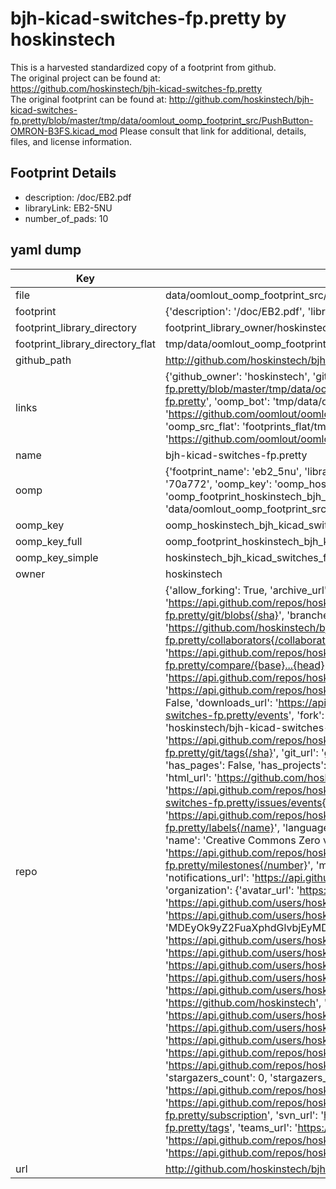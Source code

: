 # bjh-kicad-switches-fp.pretty by hoskinstech  
This is a harvested standardized copy of a footprint from github.  
The original project can be found at:  
https://github.com/hoskinstech/bjh-kicad-switches-fp.pretty  
The original footprint can be found at:
http://github.com/hoskinstech/bjh-kicad-switches-fp.pretty/blob/master/tmp/data/oomlout_oomp_footprint_src/PushButton-OMRON-B3FS.kicad_mod
Please consult that link for additional, details, files, and license information.  
## Footprint Details
* description: /doc/EB2.pdf  
* libraryLink: EB2-5NU  
* number_of_pads: 10  
## yaml dump  
| Key | Value |  
| --- | --- |  
| file | data/oomlout_oomp_footprint_src/bjh-kicad-switches-fp.pretty/EB2-5NU.kicad_mod |  
| footprint | {'description': '/doc/EB2.pdf', 'libraryLink': 'EB2-5NU', 'number_of_pads': 10} |  
| footprint_library_directory | footprint_library_owner/hoskinstech_bjh-kicad-switches-fp.pretty |  
| footprint_library_directory_flat | tmp/data/oomlout_oomp_footprint_src/footprints_flat/hoskinstech_bjh_kicad_switches_fp_eb2_5nu/working |  
| github_path | http://github.com/hoskinstech/bjh-kicad-switches-fp.pretty/blob/master/tmp/data/oomlout_oomp_footprint_src/EB2-5NU.kicad_mod |  
| links | {'github_owner': 'hoskinstech', 'github_repo_name': 'bjh-kicad-switches-fp.pretty', 'github_src': 'http://github.com/hoskinstech/bjh-kicad-switches-fp.pretty/blob/master/tmp/data/oomlout_oomp_footprint_src/PushButton-OMRON-B3FS.kicad_mod', 'github_src_repo': 'https://github.com/hoskinstech/bjh-kicad-switches-fp.pretty', 'oomp_bot': 'tmp/data/oomlout_oomp_footprint_src/footprints/hoskinstech_bjh_kicad_switches_fp_eb2_5nu/working', 'oomp_bot_github': 'https://github.com/oomlout/oomlout_oomp_footprint_bot/tree/main/tmp/data/oomlout_oomp_footprint_src/footprints/hoskinstech_bjh_kicad_switches_fp_eb2_5nu/working', 'oomp_src_flat': 'footprints_flat/tmp/data/oomlout_oomp_footprint_src/footprints_flat/hoskinstech_bjh_kicad_switches_fp_eb2_5nu/working', 'oomp_src_flat_github': 'https://github.com/oomlout/oomlout_oomp_footprint_src/tree/main/tmp/data/oomlout_oomp_footprint_src/footprints_flat/hoskinstech_bjh_kicad_switches_fp_eb2_5nu/working'} |  
| name | bjh-kicad-switches-fp.pretty |  
| oomp | {'footprint_name': 'eb2_5nu', 'library_name': 'bjh_kicad_switches_fp', 'md5': '70a772e68424de70894ce7317a30588c', 'md5_10': '70a772e684', 'md5_5': '70a77', 'md5_6': '70a772', 'oomp_key': 'oomp_hoskinstech_bjh_kicad_switches_fp_eb2_5nu', 'oomp_key_extra': 'oomp_footprint_hoskinstech_bjh_kicad_switches_fp_eb2_5nu', 'oomp_key_full': 'oomp_footprint_hoskinstech_bjh_kicad_switches_fp_eb2_5nu_70a772', 'oomp_key_simple': 'hoskinstech_bjh_kicad_switches_fp_eb2_5nu', 'original_filename': 'data/oomlout_oomp_footprint_src/bjh-kicad-switches-fp.pretty/EB2-5NU.kicad_mod', 'owner_name': 'hoskinstech'} |  
| oomp_key | oomp_hoskinstech_bjh_kicad_switches_fp_eb2_5nu |  
| oomp_key_full | oomp_footprint_hoskinstech_bjh_kicad_switches_fp_eb2_5nu |  
| oomp_key_simple | hoskinstech_bjh_kicad_switches_fp_eb2_5nu |  
| owner | hoskinstech |  
| repo | {'allow_forking': True, 'archive_url': 'https://api.github.com/repos/hoskinstech/bjh-kicad-switches-fp.pretty/{archive_format}{/ref}', 'archived': False, 'assignees_url': 'https://api.github.com/repos/hoskinstech/bjh-kicad-switches-fp.pretty/assignees{/user}', 'blobs_url': 'https://api.github.com/repos/hoskinstech/bjh-kicad-switches-fp.pretty/git/blobs{/sha}', 'branches_url': 'https://api.github.com/repos/hoskinstech/bjh-kicad-switches-fp.pretty/branches{/branch}', 'clone_url': 'https://github.com/hoskinstech/bjh-kicad-switches-fp.pretty.git', 'collaborators_url': 'https://api.github.com/repos/hoskinstech/bjh-kicad-switches-fp.pretty/collaborators{/collaborator}', 'comments_url': 'https://api.github.com/repos/hoskinstech/bjh-kicad-switches-fp.pretty/comments{/number}', 'commits_url': 'https://api.github.com/repos/hoskinstech/bjh-kicad-switches-fp.pretty/commits{/sha}', 'compare_url': 'https://api.github.com/repos/hoskinstech/bjh-kicad-switches-fp.pretty/compare/{base}...{head}', 'contents_url': 'https://api.github.com/repos/hoskinstech/bjh-kicad-switches-fp.pretty/contents/{+path}', 'contributors_url': 'https://api.github.com/repos/hoskinstech/bjh-kicad-switches-fp.pretty/contributors', 'created_at': '2015-05-23T19:09:09Z', 'default_branch': 'master', 'deployments_url': 'https://api.github.com/repos/hoskinstech/bjh-kicad-switches-fp.pretty/deployments', 'description': 'KiCAD switch and push button footprints by BJH (bh4017).', 'disabled': False, 'downloads_url': 'https://api.github.com/repos/hoskinstech/bjh-kicad-switches-fp.pretty/downloads', 'events_url': 'https://api.github.com/repos/hoskinstech/bjh-kicad-switches-fp.pretty/events', 'fork': False, 'forks': 0, 'forks_count': 0, 'forks_url': 'https://api.github.com/repos/hoskinstech/bjh-kicad-switches-fp.pretty/forks', 'full_name': 'hoskinstech/bjh-kicad-switches-fp.pretty', 'git_commits_url': 'https://api.github.com/repos/hoskinstech/bjh-kicad-switches-fp.pretty/git/commits{/sha}', 'git_refs_url': 'https://api.github.com/repos/hoskinstech/bjh-kicad-switches-fp.pretty/git/refs{/sha}', 'git_tags_url': 'https://api.github.com/repos/hoskinstech/bjh-kicad-switches-fp.pretty/git/tags{/sha}', 'git_url': 'git://github.com/hoskinstech/bjh-kicad-switches-fp.pretty.git', 'has_discussions': False, 'has_downloads': True, 'has_issues': True, 'has_pages': False, 'has_projects': True, 'has_wiki': True, 'homepage': None, 'hooks_url': 'https://api.github.com/repos/hoskinstech/bjh-kicad-switches-fp.pretty/hooks', 'html_url': 'https://github.com/hoskinstech/bjh-kicad-switches-fp.pretty', 'id': 36138232, 'is_template': False, 'issue_comment_url': 'https://api.github.com/repos/hoskinstech/bjh-kicad-switches-fp.pretty/issues/comments{/number}', 'issue_events_url': 'https://api.github.com/repos/hoskinstech/bjh-kicad-switches-fp.pretty/issues/events{/number}', 'issues_url': 'https://api.github.com/repos/hoskinstech/bjh-kicad-switches-fp.pretty/issues{/number}', 'keys_url': 'https://api.github.com/repos/hoskinstech/bjh-kicad-switches-fp.pretty/keys{/key_id}', 'labels_url': 'https://api.github.com/repos/hoskinstech/bjh-kicad-switches-fp.pretty/labels{/name}', 'language': None, 'languages_url': 'https://api.github.com/repos/hoskinstech/bjh-kicad-switches-fp.pretty/languages', 'license': {'key': 'cc0-1.0', 'name': 'Creative Commons Zero v1.0 Universal', 'node_id': 'MDc6TGljZW5zZTY=', 'spdx_id': 'CC0-1.0', 'url': 'https://api.github.com/licenses/cc0-1.0'}, 'merges_url': 'https://api.github.com/repos/hoskinstech/bjh-kicad-switches-fp.pretty/merges', 'milestones_url': 'https://api.github.com/repos/hoskinstech/bjh-kicad-switches-fp.pretty/milestones{/number}', 'mirror_url': None, 'name': 'bjh-kicad-switches-fp.pretty', 'network_count': 0, 'node_id': 'MDEwOlJlcG9zaXRvcnkzNjEzODIzMg==', 'notifications_url': 'https://api.github.com/repos/hoskinstech/bjh-kicad-switches-fp.pretty/notifications{?since,all,participating}', 'open_issues': 0, 'open_issues_count': 0, 'organization': {'avatar_url': 'https://avatars.githubusercontent.com/u/12068223?v=4', 'events_url': 'https://api.github.com/users/hoskinstech/events{/privacy}', 'followers_url': 'https://api.github.com/users/hoskinstech/followers', 'following_url': 'https://api.github.com/users/hoskinstech/following{/other_user}', 'gists_url': 'https://api.github.com/users/hoskinstech/gists{/gist_id}', 'gravatar_id': '', 'html_url': 'https://github.com/hoskinstech', 'id': 12068223, 'login': 'hoskinstech', 'node_id': 'MDEyOk9yZ2FuaXphdGlvbjEyMDY4MjIz', 'organizations_url': 'https://api.github.com/users/hoskinstech/orgs', 'received_events_url': 'https://api.github.com/users/hoskinstech/received_events', 'repos_url': 'https://api.github.com/users/hoskinstech/repos', 'site_admin': False, 'starred_url': 'https://api.github.com/users/hoskinstech/starred{/owner}{/repo}', 'subscriptions_url': 'https://api.github.com/users/hoskinstech/subscriptions', 'type': 'Organization', 'url': 'https://api.github.com/users/hoskinstech'}, 'owner': {'avatar_url': 'https://avatars.githubusercontent.com/u/12068223?v=4', 'events_url': 'https://api.github.com/users/hoskinstech/events{/privacy}', 'followers_url': 'https://api.github.com/users/hoskinstech/followers', 'following_url': 'https://api.github.com/users/hoskinstech/following{/other_user}', 'gists_url': 'https://api.github.com/users/hoskinstech/gists{/gist_id}', 'gravatar_id': '', 'html_url': 'https://github.com/hoskinstech', 'id': 12068223, 'login': 'hoskinstech', 'node_id': 'MDEyOk9yZ2FuaXphdGlvbjEyMDY4MjIz', 'organizations_url': 'https://api.github.com/users/hoskinstech/orgs', 'received_events_url': 'https://api.github.com/users/hoskinstech/received_events', 'repos_url': 'https://api.github.com/users/hoskinstech/repos', 'site_admin': False, 'starred_url': 'https://api.github.com/users/hoskinstech/starred{/owner}{/repo}', 'subscriptions_url': 'https://api.github.com/users/hoskinstech/subscriptions', 'type': 'Organization', 'url': 'https://api.github.com/users/hoskinstech'}, 'private': False, 'pulls_url': 'https://api.github.com/repos/hoskinstech/bjh-kicad-switches-fp.pretty/pulls{/number}', 'pushed_at': '2015-07-27T21:06:10Z', 'releases_url': 'https://api.github.com/repos/hoskinstech/bjh-kicad-switches-fp.pretty/releases{/id}', 'size': 524, 'ssh_url': 'git@github.com:hoskinstech/bjh-kicad-switches-fp.pretty.git', 'stargazers_count': 0, 'stargazers_url': 'https://api.github.com/repos/hoskinstech/bjh-kicad-switches-fp.pretty/stargazers', 'statuses_url': 'https://api.github.com/repos/hoskinstech/bjh-kicad-switches-fp.pretty/statuses/{sha}', 'subscribers_count': 2, 'subscribers_url': 'https://api.github.com/repos/hoskinstech/bjh-kicad-switches-fp.pretty/subscribers', 'subscription_url': 'https://api.github.com/repos/hoskinstech/bjh-kicad-switches-fp.pretty/subscription', 'svn_url': 'https://github.com/hoskinstech/bjh-kicad-switches-fp.pretty', 'tags_url': 'https://api.github.com/repos/hoskinstech/bjh-kicad-switches-fp.pretty/tags', 'teams_url': 'https://api.github.com/repos/hoskinstech/bjh-kicad-switches-fp.pretty/teams', 'temp_clone_token': None, 'topics': [], 'trees_url': 'https://api.github.com/repos/hoskinstech/bjh-kicad-switches-fp.pretty/git/trees{/sha}', 'updated_at': '2015-05-23T19:09:09Z', 'url': 'https://api.github.com/repos/hoskinstech/bjh-kicad-switches-fp.pretty', 'visibility': 'public', 'watchers': 0, 'watchers_count': 0, 'web_commit_signoff_required': False} |  
| url | http://github.com/hoskinstech/bjh-kicad-switches-fp.pretty |  

